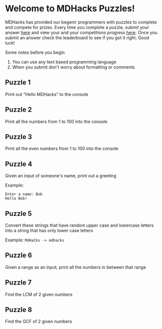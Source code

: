 # Welcome to MDHacks Puzzles!

MDHacks has provided our begenir programmers with puzzles to complete and compete for prizes. Every time you complete a puzzle, submit your answer [here](https://forms.gle/uPhUXJh85L4QrvSn9) and view your and your competitions progress [here](https://docs.google.com/spreadsheets/d/1DtCgnglh-cQ5gsEyeWO1ZqYTNZ4nhaOANz0A5xuo73c/edit#gid=0). Once you submit an answer check the leaderboard to see if you got it right. Good luck!

Some notes before you begin
1. You can use any text based programming language
2. When you submit don't worry about formatting or comments

## Puzzle 1
Print out “Hello MDHacks” to the console

## Puzzle 2
Print all the numbers from 1 to 100 into the console

## Puzzle 3
Print all the even numbers from 1 to 100 into the console

## Puzzle 4
Given an input of someone's name, print out a greeting

Example:
```
Enter a name: Bob
Hello Bob!
```

## Puzzle 5
Convert these strings that have random upper case and lowercase letters into a string that has only lower case letters

Example:
`MdHaCks -> mdhacks`

## Puzzle 6
Given a range as an input, print all the numbers in between that range

## Puzzle 7
Find the LCM of 2 given numbers

## Puzzle 8
Find the GCF of 2 given numbers

